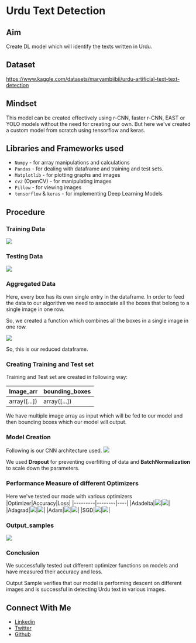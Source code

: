 # Urdu Text Detection

## Aim
Create DL model which will identify the texts written in Urdu.

## Dataset
https://www.kaggle.com/datasets/maryambiibii/urdu-artificial-text-text-detection


## Mindset
This model can be created effectively using r-CNN, faster r-CNN, EAST or YOLO models without the need for creating our own. But here we've created a custom model from scratch using tensorflow and keras.

## Libraries and Frameworks used
* `Numpy` - for array manipulations and calculations
* `Pandas` - for dealing with dataframe and training and test sets.
* `Matplotlib` - for plotting graphs and images
* `cv2` (OpenCV) - for manipulating images
* `Pillow` - for viewing images
* `tensorflow` & `keras` - for implementing Deep Learning Models

## Procedure

### Training Data
![](../Images/training_data.png)

### Testing Data
![](../Images/testing_data.png)


### Aggregated Data
Here, every box has its own single entry in the dataframe. In order to feed the data to our algorithm we need to associate all the boxes that belong to a single image in one row.

So, we created a function which combines all the boxes in a single image in one row.


![](../Images/aggregated_data.png)

So, this is our reduced dataframe.

### Creating Training and Test set
Training and Test set are created in following way:

|Image_arr|bounding_boxes|
|---------|--------------|
|array([...])|array([...])|

We have multiple image array as input which will be fed to our model and then bounding boxes which our model will output.

### Model Creation
Following is our CNN architecture used.
![](../Images/CNN_architecture.png)

We used **Dropout** for preventing overfitting of data and **BatchNormalization** to scale down the parameters.

### Performance Measure of different Optimizers
Here we've tested our mode with various optimizers
|Optimizer|Accuracy|Loss|
|---------|--------|----|
|Adadelta|![](../Images/adadelta_acc.png)|![](../Images/adadelta_loss.png)|
|Adagrad|![](../Images/adagrad_acc.png)|![](../Images/adagrad_loss.png)|
|Adam|![](../Images/adam_acc.png)|![](../Images/adam_loss.png)|
|SGD|![](../Images/sgd_acc.png)|![](../Images/sgd_loss.png)|

### Output_samples
![](../Images/output_samples.png)

### Conclusion
We successfully tested out different optimizer functions on models and have measured their accuracy and loss.

Output Sample verifies that our model is performing descent on different images and is successful in detecting Urdu text in various images.

## Connect With Me
* [Linkedin](www.linkedin.com/in/abhishak3)
* [Twitter](www.twitter.com/abhi_shak3)
* [Github](www.github.com/abhishak3)